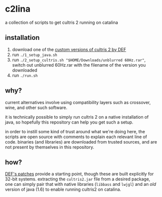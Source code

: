 # c2lina

a collection of scripts to get cultris 2 running on catalina

## installation

1. download one of the [custom versions of cultris 2 by DEF](http://gewaltig.net/Forums/Thread.aspx?pageid=1&t=996~1)
2. run `./1_setup_java.sh`
2. run `./2_setup_cultris.sh "$HOME/Downloads/unblurred 60Hz.rar"`, switch out unblurred 60Hz.rar with the filename of the version you downloaded
3. run `./run.sh`

## why?

current alternatives involve using compatibility layers such as
crossover, wine, and other such software.

it is technically possible to simply run cultris 2 on a native
installation of java, so hopefully this repository can help you
get such a setup.

in order to instill some kind of trust around what we're doing here,
the scripts are open source with comments to explain each relevant line
of code. binaries (and libraries) are downloaded from trusted sources,
and are not present by themselves in this repository.

## how?

[DEF's patches](http://gewaltig.net/Forums/Thread.aspx?pageid=1&t=996~1)
provide a starting point, though these are built explicitly for 32-bit
systems. extracting the `cultris2.jar` file from a desired package,
one can simply pair that with native libraries (`libbass` and `lwjgl`)
and an *old* version of java (1.6) to enable running cultris2 on
catalina.